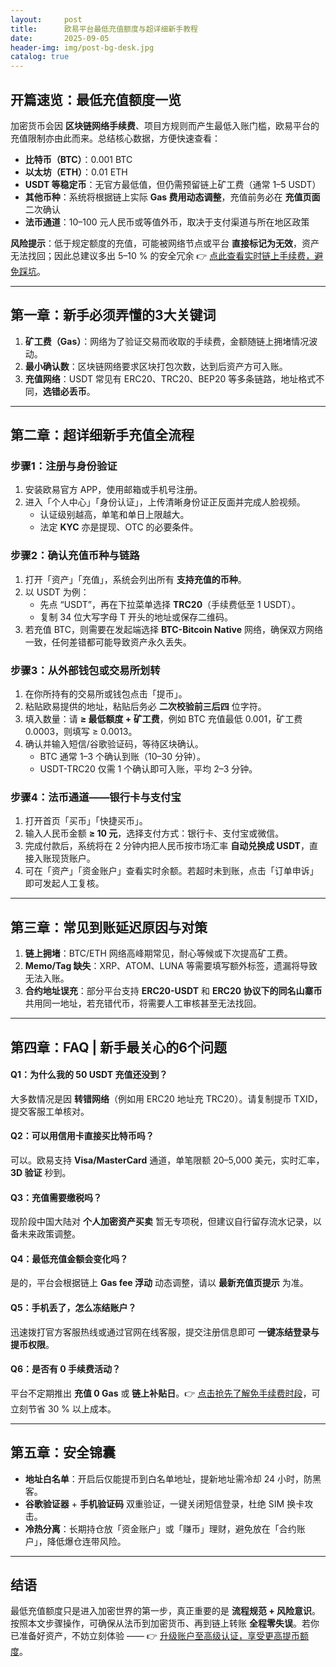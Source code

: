 ```yaml
---
layout:     post
title:      欧易平台最低充值额度与超详细新手教程
date:       2025-09-05
header-img: img/post-bg-desk.jpg
catalog: true
---
```


## 开篇速览：最低充值额度一览

加密货币会因 **区块链网络手续费**、项目方规则而产生最低入账门槛，欧易平台的充值限制亦由此而来。总结核心数据，方便快速查看：

- **比特币（BTC）**：0.001 BTC  
- **以太坊（ETH）**：0.01 ETH  
- **USDT 等稳定币**：无官方最低值，但仍需预留链上矿工费（通常 1–5 USDT）  
- **其他币种**：系统将根据链上实际 **Gas 费用动态调整**，充值前务必在 **充值页面** 二次确认  
- **法币通道**：10–100 元人民币或等值外币，取决于支付渠道与所在地区政策

**风险提示**：低于规定额度的充值，可能被网络节点或平台 **直接标记为无效**，资产无法找回；因此总建议多出 5–10 % 的安全冗余 👉 [点此查看实时链上手续费，避免踩坑](https://okxdog.com/)。

---

## 第一章：新手必须弄懂的3大关键词

1. **矿工费（Gas）**：网络为了验证交易而收取的手续费，金额随链上拥堵情况波动。  
2. **最小确认数**：区块链网络要求区块打包次数，达到后资产方可入账。  
3. **充值网络**：USDT 常见有 ERC20、TRC20、BEP20 等多条链路，地址格式不同，**选错必丢币**。

---

## 第二章：超详细新手充值全流程

### 步骤1：注册与身份验证

1. 安装欧易官方 APP，使用邮箱或手机号注册。  
2. 进入「个人中心」「身份认证」，上传清晰身份证正反面并完成人脸视频。  
   - 认证级别越高，单笔和单日上限越大。  
   - 法定 **KYC** 亦是提现、OTC 的必要条件。

### 步骤2：确认充值币种与链路

1. 打开「资产」「充值」，系统会列出所有 **支持充值的币种**。  
2. 以 USDT 为例：  
   - 先点 “USDT”，再在下拉菜单选择 **TRC20**（手续费低至 1 USDT）。  
   - 复制 34 位大写字母 T 开头的地址或保存二维码。  
3. 若充值 BTC，则需要在发起端选择 **BTC-Bitcoin Native** 网络，确保双方网络一致，任何差错都可能导致资产永久丢失。

### 步骤3：从外部钱包或交易所划转

1. 在你所持有的交易所或钱包点击「提币」。  
2. 粘贴欧易提供的地址，粘贴后务必 **二次校验前三后四** 位字符。  
3. 填入数量：请 **≥ 最低额度 + 矿工费**，例如 BTC 充值最低 0.001，矿工费 0.0003，则填写 ≥ 0.0013。  
4. 确认并输入短信/谷歌验证码，等待区块确认。  
   - BTC 通常 1–3 个确认到账（10–30 分钟）。  
   - USDT-TRC20 仅需 1 个确认即可入账，平均 2–3 分钟。

### 步骤4：法币通道——银行卡与支付宝

1. 打开首页「买币」「快捷买币」。  
2. 输入人民币金额 **≥ 10 元**，选择支付方式：银行卡、支付宝或微信。  
3. 完成付款后，系统将在 2 分钟内把人民币按市场汇率 **自动兑换成 USDT**，直接入账现货账户。  
4. 可在「资产」「资金账户」查看实时余额。若超时未到账，点击「订单申诉」即可发起人工复核。

---

## 第三章：常见到账延迟原因与对策

1. **链上拥堵**：BTC/ETH 网络高峰期常见，耐心等候或下次提高矿工费。  
2. **Memo/Tag 缺失**：XRP、ATOM、LUNA 等需要填写额外标签，遗漏将导致无法入账。  
3. **合约地址误充**：部分平台支持 **ERC20-USDT** 和 **ERC20 协议下的同名山寨币** 共用同一地址，若充错代币，将需要人工审核甚至无法找回。

---

## 第四章：FAQ | 新手最关心的6个问题

#### Q1：为什么我的 50 USDT 充值还没到？
大多数情况是因 **转错网络**（例如用 ERC20 地址充 TRC20）。请复制提币 TXID，提交客服工单核对。

#### Q2：可以用信用卡直接买比特币吗？
可以。欧易支持 **Visa/MasterCard** 通道，单笔限额 20–5,000 美元，实时汇率，**3D 验证** 秒到。

#### Q3：充值需要缴税吗？
现阶段中国大陆对 **个人加密资产买卖** 暂无专项税，但建议自行留存流水记录，以备未来政策调整。

#### Q4：最低充值金额会变化吗？
是的，平台会根据链上 **Gas fee 浮动** 动态调整，请以 **最新充值页提示** 为准。

#### Q5：手机丢了，怎么冻结账户？
迅速拨打官方客服热线或通过官网在线客服，提交注册信息即可 **一键冻结登录与提币权限**。

#### Q6：是否有 0 手续费活动？
平台不定期推出 **充值 0 Gas** 或 **链上补贴日**。👉 [点击抢先了解免手续费时段](https://okxdog.com/)，可立刻节省 30 % 以上成本。

---

## 第五章：安全锦囊

- **地址白名单**：开启后仅能提币到白名单地址，提新地址需冷却 24 小时，防黑客。  
- **谷歌验证器** + **手机验证码** 双重验证，一键关闭短信登录，杜绝 SIM 换卡攻击。  
- **冷热分离**：长期持仓放「资金账户」或「赚币」理财，避免放在「合约账户」，降低爆仓连带风险。

---

## 结语

最低充值额度只是进入加密世界的第一步，真正重要的是 **流程规范 + 风险意识**。按照本文步骤操作，可确保从法币到加密货币、再到链上转账 **全程零失误**。若你已准备好资产，不妨立刻体验 —— 👉 [升级账户至高级认证，享受更高提币额度](https://okxdog.com/)。